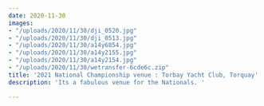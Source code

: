 ```yaml
---
date: 2020-11-30
images:
- "/uploads/2020/11/30/dji_0520.jpg"
- "/uploads/2020/11/30/dji_0513.jpg"
- "/uploads/2020/11/30/a14y6854.jpg"
- "/uploads/2020/11/30/a14y2155.jpg"
- "/uploads/2020/11/30/a14y2154.jpg"
- "/uploads/2020/11/30/wetransfer-6cde6c.zip"
title: '2021 National Championship venue : Torbay Yacht Club, Torquay'
description: 'Its a fabulous venue for the Nationals. '

---
```

